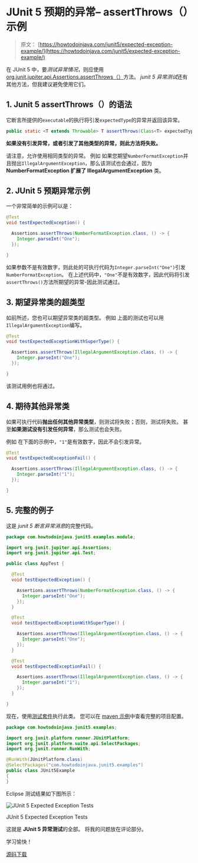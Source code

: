 # JUnit 5 预期的异常– assertThrows（）示例

> 原文： [https://howtodoinjava.com/junit5/expected-exception-example/](https://howtodoinjava.com/junit5/expected-exception-example/)

在 JUnit 5 中，要*测试异常情况*，则应使用 [org.junit.jupiter.api.Assertions.assertThrows（）](http://junit.org/junit5/docs/current/api/org/junit/jupiter/api/Assertions.html#assertThrows-java.lang.Class-org.junit.jupiter.api.function.Executable-)方法。 *junit 5 异常测试*还有其他方法，但我建议避免使用它们。

## 1\. Junit 5 assertThrows（）的语法

它断言所提供的`executable`的执行将引发`expectedType`的异常并返回该异常。

```java
public static <T extends Throwable> T assertThrows(Class<T> expectedType, Executable executable)
```

**如果没有引发异常，或者引发了其他类型的异常，则此方法将失败。**

请注意，允许使用相同类型的异常。 例如 如果您期望`NumberFormatException`并且抛出`IllegalArgumentException`，那么该测试也会通过，因为 **NumberFormatException 扩展了 IllegalArgumentException** 类。

## 2\. JUnit 5 预期异常示例

一个非常简单的示例可以是：

```java
@Test
void testExpectedException() {

  Assertions.assertThrows(NumberFormatException.class, () -> {
    Integer.parseInt("One");
  });

}

```

如果参数不是有效数字，则此处的可执行代码为`Integer.parseInt("One")`引发`NumberFormatException`。 在上述代码中，`"One"`不是有效数字，因此代码将引发`assertThrows()`方法所期望的异常-因此测试通过。

## 3\. 期望异常类的超类型

如前所述，您也可以期望异常类的超类型。 例如 上面的测试也可以用`IllegalArgumentException`编写。

```java
@Test
void testExpectedExceptionWithSuperType() {

  Assertions.assertThrows(IllegalArgumentException.class, () -> {
    Integer.parseInt("One");
  });

}

```

该测试用例也将通过。

## 4\. 期待其他异常类

如果可执行代码**抛出任何其他异常类型**，则测试将失败；否则，测试将失败。 甚至**如果测试没有引发任何异常**，那么测试也会失败。

例如 在下面的示例中，`"1"`是有效数字，因此不会引发异常。

```java
@Test
void testExpectedExceptionFail() {

  Assertions.assertThrows(IllegalArgumentException.class, () -> {
    Integer.parseInt("1");
  });

}

```

## 5\. 完整的例子

这是 *junit 5 断言异常消息*的完整代码。

```java
package com.howtodoinjava.junit5.examples.module;

import org.junit.jupiter.api.Assertions;
import org.junit.jupiter.api.Test;

public class AppTest {

  @Test
  void testExpectedException() {

    Assertions.assertThrows(NumberFormatException.class, () -> {
      Integer.parseInt("One");
    });
  }

  @Test
  void testExpectedExceptionWithSuperType() {

    Assertions.assertThrows(IllegalArgumentException.class, () -> {
      Integer.parseInt("One");
    });
  }

  @Test
  void testExpectedExceptionFail() {

    Assertions.assertThrows(IllegalArgumentException.class, () -> {
      Integer.parseInt("1");
    });
  }

}

```

现在，使用[测试套件](//howtodoinjava.com/junit-5/junit5-test-suites-examples/)执行此类。 您可以在 [maven 示例](//howtodoinjava.com/junit-5/junit-5-maven-dependency-pom-xml-example/)中查看完整的项目配置。

```java
package com.howtodoinjava.junit5.examples;

import org.junit.platform.runner.JUnitPlatform;
import org.junit.platform.suite.api.SelectPackages;
import org.junit.runner.RunWith;

@RunWith(JUnitPlatform.class)
@SelectPackages("com.howtodoinjava.junit5.examples")
public class JUnit5Example 
{
}

```

Eclipse 测试结果如下图所示：

![JUnit 5 Expected Exception Tests](img/d4f22108b773fc944929b8a82ae7eb7f.png)

JUnit 5 Expected Exception Tests



这就是 **JUnit 5 异常测试**的全部。 将我的问题放在评论部分。

学习愉快！

[源码下载](https://github.com/lokeshgupta1981/Junit5Examples/tree/master/JUnit5Examples)
